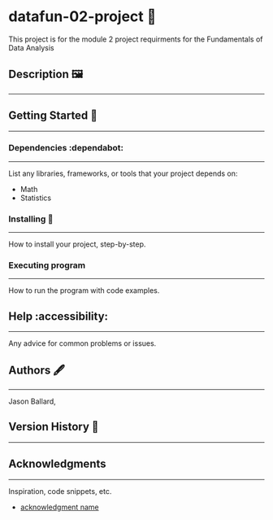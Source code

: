 # datafun-02-project :rocket:

This project is for the module 2 project requirments for the Fundamentals of Data Analysis

## Description 🖼️
__________________________________________________________________________


## Getting Started 🥇
_________________________________________________________________________

### Dependencies :dependabot:
_________________________________________________________________________
List any libraries, frameworks, or tools that your project depends on:

* Math
* Statistics

### Installing :wrench:
_________________________________________________________________________
How to install your project, step-by-step.

### Executing program
_________________________________________________________________________
How to run the program with code examples.

## Help :accessibility:
_________________________________________________________________________
Any advice for common problems or issues.

## Authors 🖋️
_________________________________________________________________________
Jason Ballard,

## Version History :checkered_flag:
__________________________________________________________________________

## Acknowledgments
_________________________________________________________________________
Inspiration, code snippets, etc.
* [acknowledgment name](link)
